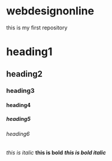 # webdesignonline
this is my first repository
# heading1
## heading2
### heading3
#### heading4
##### heading5
###### heading6

*this is italic*
**this is bold**
***this is bold italic***
